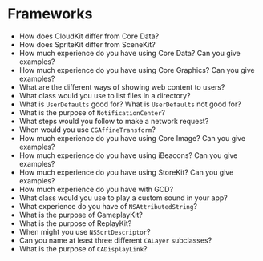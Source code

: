 # Frameworks

* &#x20; How does CloudKit differ from Core Data?
* &#x20; How does SpriteKit differ from SceneKit?
* &#x20; How much experience do you have using Core Data? Can you give examples?
* &#x20; How much experience do you have using Core Graphics? Can you give examples?
* &#x20; What are the different ways of showing web content to users?
* &#x20; What class would you use to list files in a directory?
* &#x20; What is `UserDefaults` good for? What is `UserDefaults` not good for?
* &#x20; What is the purpose of `NotificationCenter`?
* &#x20; What steps would you follow to make a network request?
* &#x20; When would you use `CGAffineTransform`?
* &#x20; How much experience do you have using Core Image? Can you give examples?
* &#x20; How much experience do you have using iBeacons? Can you give examples?
* &#x20; How much experience do you have using StoreKit? Can you give examples?
* &#x20; How much experience do you have with GCD?
* &#x20; What class would you use to play a custom sound in your app?
* &#x20; What experience do you have of `NSAttributedString`?
* &#x20; What is the purpose of GameplayKit?
* &#x20; What is the purpose of ReplayKit?
* &#x20; When might you use `NSSortDescriptor`?
* &#x20; Can you name at least three different `CALayer` subclasses?
* &#x20; What is the purpose of `CADisplayLink`?

